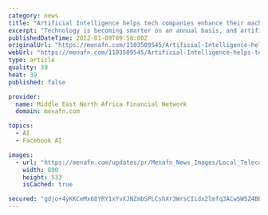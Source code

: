 ```yaml
---
category: news
title: "Artificial Intelligence helps tech companies enhance their machines"
excerpt: "Technology is becoming smarter on an annual basis, and artificial intelligence is able to satisfy the expectations of the greatest tech firms in the"
publishedDateTime: 2022-01-09T09:58:00Z
originalUrl: "https://menafn.com/1103509545/Artificial-Intelligence-helps-tech-companies-enhance-their-machines"
webUrl: "https://menafn.com/1103509545/Artificial-Intelligence-helps-tech-companies-enhance-their-machines"
type: article
quality: 39
heat: 39
published: false

provider:
  name: Middle East North Africa Financial Network
  domain: menafn.com

topics:
  - AI
  - Facebook AI

images:
  - url: "https://menafn.com/updates/pr/Menafn_News_Images/Local_TelecomTech_4.jpg"
    width: 800
    height: 533
    isCached: true

secured: "gdjo+4yKKCeMx68YRY1xYvXJNZmbSPLCshXr3WrsCIidx2lmfq3ACwSW5Z4BBLRf8BfKzFsIxCFIuXgZV0KO17ovEvqzgbWfRcdz+KCB6NmnSGL+XxJE9ocf167tsYQn8rS5iMEv31yjC3WUJaLO521sodbtknX4iffpNFBU/Xpgg5O3ygH+3rARPSW5QlldqI19pVN/fE0If54I0o76MaOiiwwp/HkUMW0X6aQk2ZLtVBZTD35MtxcUciMIvK8fxShortFol87CYDBMXa/BDClqPtsofFpuCILGcF4WP3tTUZHkMZx0iz75leigEi9krSMp9YzQQjQQnza7kPdJ79MYxJaLiV7dq2p/DU0Wyy4=;UvxKmWHu1jSwjwztNfcg5w=="
---
```


